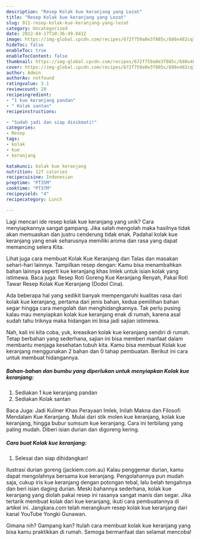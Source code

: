 ```yaml
---
description: "Resep Kolak kue keranjang yang Lezat"
title: "Resep Kolak kue keranjang yang Lezat"
slug: 911-resep-kolak-kue-keranjang-yang-lezat
category: Uncategorized
date: 2022-04-17T10:36:49.041Z
image: https://img-global.cpcdn.com/recipes/672f759a0e3f885c/680x482cq70/kolak-kue-keranjang-foto-resep-utama.jpg
hideToc: false
enableToc: true
enableTocContent: false
thumbnail: https://img-global.cpcdn.com/recipes/672f759a0e3f885c/680x482cq70/kolak-kue-keranjang-foto-resep-utama.jpg
cover: https://img-global.cpcdn.com/recipes/672f759a0e3f885c/680x482cq70/kolak-kue-keranjang-foto-resep-utama.jpg
author: Admin
authorAv: notfound
ratingvalue: 3.1
reviewcount: 20
recipeingredient:
- "1 kue keranjang pandan"
- " Kolak santan"
recipeinstructions:

- "Sudah jadi dan siap dinikmati!"
categories:
- Resep
tags:
- kolak
- kue
- keranjang

katakunci: kolak kue keranjang 
nutrition: 127 calories
recipecuisine: Indonesian
preptime: "PT35M"
cooktime: "PT37M"
recipeyield: "4"
recipecategory: Lunch

---
```





Lagi mencari ide resep kolak kue keranjang yang unik? Cara menyiapkannya sangat gampang. Jika salah mengolah maka hasilnya tidak akan memuaskan dan justru cenderung tidak enak. Padahal kolak kue keranjang yang enak seharusnya memiliki aroma dan rasa yang dapat memancing selera Kita.





Lihat juga cara membuat Kolak Kue Keranjang dan Talas dan masakan sehari-hari lainnya. Tampilkan resep dengan: Kamu bisa menambahkan bahan lainnya seperti kue keranjang khas Imlek untuk isian kolak yang istimewa. Baca juga: Resep Roti Goreng Kue Keranjang Renyah, Pakai Roti Tawar Resep Kolak Kue Keranjang (Dodol Cina).

Ada beberapa hal yang sedikit banyak mempengaruhi kualitas rasa dari kolak kue keranjang, pertama dari jenis bahan, kedua pemilihan bahan segar hingga cara mengolah dan menghidangkannya. Tak perlu pusing kalau mau menyiapkan kolak kue keranjang enak di rumah, karena asal sudah tahu triknya maka hidangan ini bisa jadi sajian istimewa.






Nah, kali ini kita coba, yuk, kreasikan kolak kue keranjang sendiri di rumah. Tetap berbahan yang sederhana, sajian ini bisa memberi manfaat dalam membantu menjaga kesehatan tubuh kita. Kamu bisa membuat Kolak kue keranjang menggunakan 2 bahan dan 0 tahap pembuatan. Berikut ini cara untuk membuat hidangannya.

<!--inarticleads1-->

##### Bahan-bahan dan bumbu yang diperlukan untuk menyiapkan Kolak kue keranjang:

1. Sediakan 1 kue keranjang pandan
1. Sediakan  Kolak santan


Baca Juga: Jadi Kuliner Khas Perayaan Imlek, Inilah Makna dan Filosofi Mendalam Kue Keranjang. Mulai dari stik molen kue keranjang, kolak kue keranjang, hingga bubur sumsum kue keranjang. Cara ini terbilang yang paling mudah. Diberi isian durian dan digoreng kering. 

<!--inarticleads2-->

##### Cara buat Kolak kue keranjang:


1. Selesai dan siap dihidangkan!

Ilustrasi durian goreng (jackiem.com.au) Kalau penggemar durian, kamu dapat mengolahnya bersama kue keranjang. Pengolahannya pun mudah saja, cukup iris kue keranjang dengan potongan tebal, lalu belah tengahnya dan beri isian daging durian. Meski bahannya sederhana, kolak kue keranjang yang diolah pakai resep ini rasanya sangat manis dan segar. Jika tertarik membuat kolak dari kue keranjang, ikuti cara pembuatannya di artikel ini. Jangkara.com telah merangkum resep kolak kue keranjang dari kanal YouTube Yongki Gunawan. 

Gimana nih? Gampang kan? Itulah cara membuat kolak kue keranjang yang bisa kamu praktikkan di rumah. Semoga bermanfaat dan selamat mencoba!
